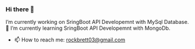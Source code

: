 ### Hi there 👋

I’m currently working on SringBoot API Developemnt with MySql Database.
🌱 I’m currently learning SringBoot API Developemnt with MongoDb.
<!-- - 👯 I’m looking to collaborate on ...
- 🤔 I’m looking for help with ...
- 💬 Ask me about ...
-->
- 📫 How to reach me: rockbrett03@gmail.com
<!--
- 😄 Pronouns: ...
- ⚡ Fun fact: ...
-->
